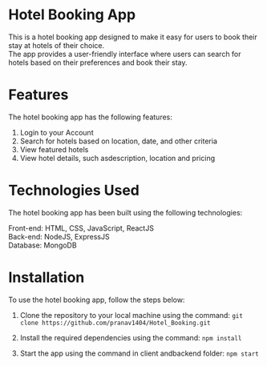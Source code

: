 # Hotel Booking App

This is a hotel booking app designed to make it easy for users to book their stay at hotels of their choice. <br/>
The app provides a user-friendly interface where users can search for hotels based on their preferences and book their stay.

# Features

The hotel booking app has the following features: <br/>

1. Login to your Account
2. Search for hotels based on location, date, and other criteria
3. View featured hotels
4. View hotel details, such asdescription, location and pricing

# Technologies Used

The hotel booking app has been built using the following technologies:

Front-end: HTML, CSS, JavaScript, ReactJS <br/>
Back-end: NodeJS, ExpressJS <br/>
Database: MongoDB <br/>

# Installation
To use the hotel booking app, follow the steps below:

1. Clone the repository to your local machine using the command:
`git clone https://github.com/pranav1404/Hotel_Booking.git`

2. Install the required dependencies using the command:
`npm install`

3. Start the app using the command in client andbackend folder:
`npm start`
